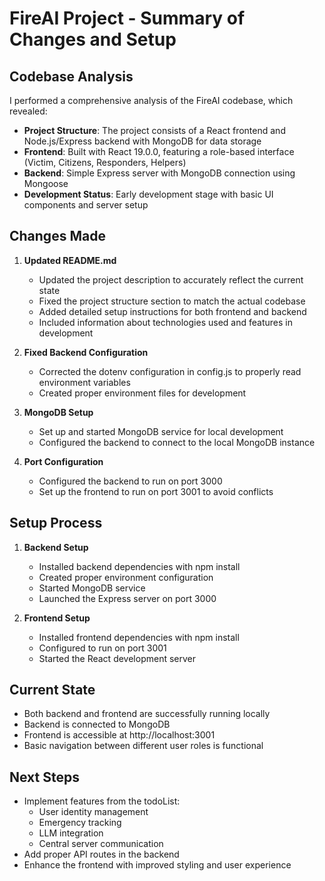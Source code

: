 # FireAI Project - Summary of Changes and Setup

## Codebase Analysis
I performed a comprehensive analysis of the FireAI codebase, which revealed:

- **Project Structure**: The project consists of a React frontend and Node.js/Express backend with MongoDB for data storage
- **Frontend**: Built with React 19.0.0, featuring a role-based interface (Victim, Citizens, Responders, Helpers)
- **Backend**: Simple Express server with MongoDB connection using Mongoose
- **Development Status**: Early development stage with basic UI components and server setup

## Changes Made

1. **Updated README.md**
   - Updated the project description to accurately reflect the current state
   - Fixed the project structure section to match the actual codebase
   - Added detailed setup instructions for both frontend and backend
   - Included information about technologies used and features in development

2. **Fixed Backend Configuration**
   - Corrected the dotenv configuration in config.js to properly read environment variables
   - Created proper environment files for development

3. **MongoDB Setup**
   - Set up and started MongoDB service for local development
   - Configured the backend to connect to the local MongoDB instance

4. **Port Configuration**
   - Configured the backend to run on port 3000
   - Set up the frontend to run on port 3001 to avoid conflicts

## Setup Process

1. **Backend Setup**
   - Installed backend dependencies with npm install
   - Created proper environment configuration
   - Started MongoDB service
   - Launched the Express server on port 3000

2. **Frontend Setup**
   - Installed frontend dependencies with npm install
   - Configured to run on port 3001
   - Started the React development server

## Current State
- Both backend and frontend are successfully running locally
- Backend is connected to MongoDB
- Frontend is accessible at http://localhost:3001
- Basic navigation between different user roles is functional

## Next Steps
- Implement features from the todoList:
  - User identity management
  - Emergency tracking
  - LLM integration
  - Central server communication
- Add proper API routes in the backend
- Enhance the frontend with improved styling and user experience
